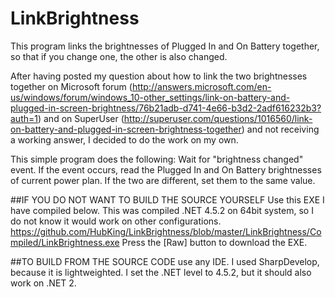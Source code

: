 # LinkBrightness
This program links the brightnesses of Plugged In and On Battery together, so that if you change one, the other is also changed.

After having posted my question about how to link the two brightnesses together
on Microsoft forum (http://answers.microsoft.com/en-us/windows/forum/windows_10-other_settings/link-on-battery-and-plugged-in-screen-brightness/76b21adb-d741-4e66-b3d2-2adf616232b3?auth=1)
and on SuperUser (http://superuser.com/questions/1016560/link-on-battery-and-plugged-in-screen-brightness-together)
and not receiving a working answer, I decided to do the work on my own.

This simple program does the following:
Wait for "brightness changed" event. 
If the event occurs, read the Plugged In and On Battery brightnesses of current power plan.
If the two are different, set them to the same value.

##IF YOU DO NOT WANT TO BUILD THE SOURCE YOURSELF
Use this EXE I have compiled below. This was compiled .NET 4.5.2 on 64bit system, so I do not know it would work on other configurations.
https://github.com/HubKing/LinkBrightness/blob/master/LinkBrightness/Compiled/LinkBrightness.exe
Press the [Raw] button to download the EXE.

##TO BUILD FROM THE SOURCE CODE
use any IDE. I used SharpDevelop, because it is lightweighted. I set the .NET level to 4.5.2, but it should also work on .NET 2.
